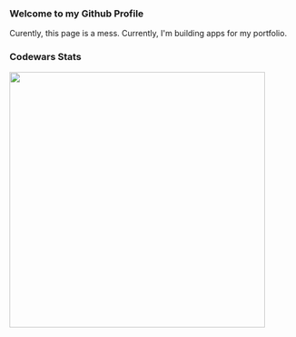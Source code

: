 ### Welcome to my Github Profile
Curently, this page is a mess. Currently, I'm building apps for my portfolio.

### Codewars Stats
<a href="https://www.codewars.com/users/nngel" target="_blank"> <img src="https://www.codewars.com/users/nngel/badges/small" width="450"> </a>

<!--

<img src="" alt="" height="48"/>


**nngel/nngel** is a ✨ _special_ ✨ repository because its `README.md` (this file) appears on your GitHub profile.

Here are some ideas to get you started:

- 🔭 I’m currently working on ...
- 🌱 I’m currently learning ...
- 👯 I’m looking to collaborate on ...
- 🤔 I’m looking for help with ...
- 💬 Ask me about ...
- 📫 How to reach me: ...
- 😄 Pronouns: ...
- ⚡ Fun fact: ...
-->
